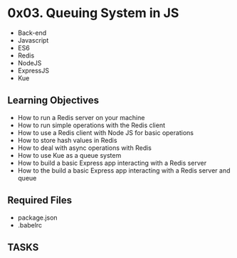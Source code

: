 # 0x03. Queuing System in JS

- Back-end
- Javascript
- ES6
- Redis
- NodeJS
- ExpressJS
- Kue


## Learning Objectives

- How to run a Redis server on your machine
- How to run simple operations with the Redis client
- How to use a Redis client with Node JS for basic operations
- How to store hash values in Redis
- How to deal with async operations with Redis
- How to use Kue as a queue system
- How to build a basic Express app interacting with a Redis server
- How to the build a basic Express app interacting with a Redis server and queue


## Required Files

- package.json
- .babelrc


## __TASKS__


